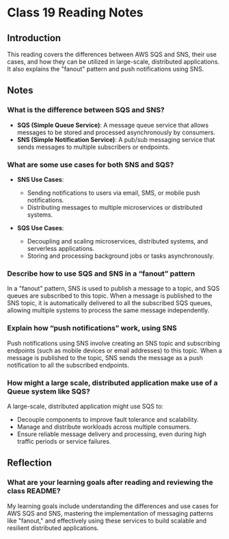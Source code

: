 # Class 19 Reading Notes

## Introduction

This reading covers the differences between AWS SQS and SNS, their use cases, and how they can be utilized in large-scale, distributed applications. It also explains the "fanout" pattern and push notifications using SNS.

## Notes

### What is the difference between SQS and SNS?

- **SQS (Simple Queue Service)**: A message queue service that allows messages to be stored and processed asynchronously by consumers.
- **SNS (Simple Notification Service)**: A pub/sub messaging service that sends messages to multiple subscribers or endpoints.

### What are some use cases for both SNS and SQS?

- **SNS Use Cases**:
  - Sending notifications to users via email, SMS, or mobile push notifications.
  - Distributing messages to multiple microservices or distributed systems.
  
- **SQS Use Cases**:
  - Decoupling and scaling microservices, distributed systems, and serverless applications.
  - Storing and processing background jobs or tasks asynchronously.

### Describe how to use SQS and SNS in a “fanout” pattern

In a "fanout" pattern, SNS is used to publish a message to a topic, and SQS queues are subscribed to this topic. When a message is published to the SNS topic, it is automatically delivered to all the subscribed SQS queues, allowing multiple systems to process the same message independently.

### Explain how “push notifications” work, using SNS

Push notifications using SNS involve creating an SNS topic and subscribing endpoints (such as mobile devices or email addresses) to this topic. When a message is published to the topic, SNS sends the message as a push notification to all the subscribed endpoints.

### How might a large scale, distributed application make use of a Queue system like SQS?

A large-scale, distributed application might use SQS to:

- Decouple components to improve fault tolerance and scalability.
- Manage and distribute workloads across multiple consumers.
- Ensure reliable message delivery and processing, even during high traffic periods or service failures.

## Reflection

### What are your learning goals after reading and reviewing the class README?

My learning goals include understanding the differences and use cases for AWS SQS and SNS, mastering the implementation of messaging patterns like "fanout," and effectively using these services to build scalable and resilient distributed applications.
